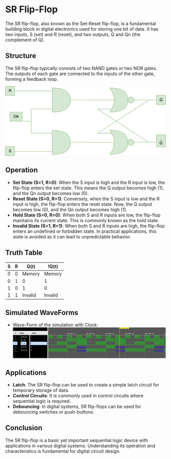 # SR Flip-Flop

The SR flip-flop, also known as the Set-Reset flip-flop, is a fundamental building block in digital electronics used for storing one bit of data. It has two inputs, S (set) and R (reset), and two outputs, Q and Qn (the complement of Q).

## Structure

The SR flip-flop typically consists of two NAND gates or two NOR gates. The outputs of each gate are connected to the inputs of the other gate, forming a feedback loop.

![SR Flip-Flop Diagram](diagram.png)

## Operation

- **Set State (S=1, R=0)**: When the S input is high and the R input is low, the flip-flop enters the set state. This means the Q output becomes high (1), and the Qn output becomes low (0).
- **Reset State (S=0, R=1)**: Conversely, when the S input is low and the R input is high, the flip-flop enters the reset state. Now, the Q output becomes low (0), and the Qn output becomes high (1).
- **Hold State (S=0, R=0)**: When both S and R inputs are low, the flip-flop maintains its current state. This is commonly known as the hold state.
- **Invalid State (S=1, R=1)**: When both S and R inputs are high, the flip-flop enters an undefined or forbidden state. In practical applications, this state is avoided as it can lead to unpredictable behavior.

## Truth Table

| S | R | Q(t)  |  !Q(t) |
|---|---|-------|--------|
| 0 | 0 |Memory | Memory |
| 0 | 1 |   0   |   1    |
| 1 | 0 |   1   |   0    |
| 1 | 1 |Invalid|Invalid |

## Simulated WaveForms

- Wave-Form of the simulation with Clock:
  ![SR Flip-Flop waveform without Clock](waveform1.png)


## Applications

- **Latch**: The SR flip-flop can be used to create a simple latch circuit for temporary storage of data.
- **Control Circuits**: It is commonly used in control circuits where sequential logic is required.
- **Debouncing**: In digital systems, SR flip-flops can be used for debouncing switches or push-buttons.

## Conclusion

The SR flip-flop is a basic yet important sequential logic device with applications in various digital systems. Understanding its operation and characteristics is fundamental for digital circuit design.
